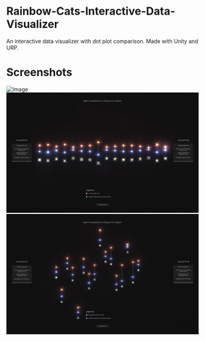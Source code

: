 # Rainbow-Cats-Interactive-Data-Visualizer
 An interactive data visualizer with dot plot comparison. Made with Unity and URP.
# Screenshots
![Image](Pics/Demostration.gif)
![Image](Pics/Pic2.jpg)
![Image](Pics/Pic1.jpg)
